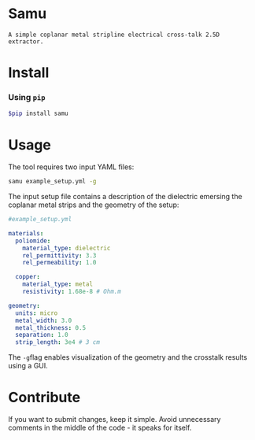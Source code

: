 # Samu

`A simple coplanar metal stripline electrical cross-talk 2.5D extractor.`

# Install

### Using `pip`

```sh 
$pip install samu
``` 

# Usage

The tool requires two input YAML files:

```sh
samu example_setup.yml -g
```

The input setup file contains a description of the dielectric emersing the coplanar metal strips and the geometry of the setup:

```yaml
#example_setup.yml

materials:
  poliomide:
    material_type: dielectric
    rel_permittivity: 3.3
    rel_permeability: 1.0

  copper:
    material_type: metal
    resistivity: 1.68e-8 # Ohm.m

geometry:
  units: micro
  metal_width: 3.0
  metal_thickness: 0.5
  separation: 1.0
  strip_length: 3e4 # 3 cm
```

The `-g`flag enables visualization of the geometry and the crosstalk results using a GUI.

# Contribute

If you want to submit changes, keep it simple. 
Avoid unnecessary comments in the middle of the code - it speaks for itself.
